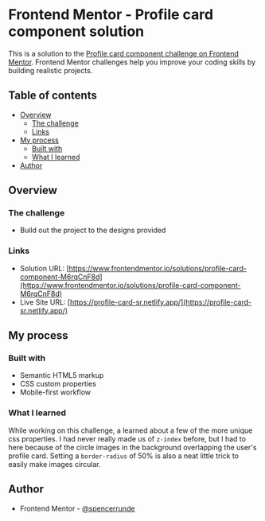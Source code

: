 # Frontend Mentor - Profile card component solution

This is a solution to the [Profile card component challenge on Frontend Mentor](https://www.frontendmentor.io/challenges/profile-card-component-cfArpWshJ). Frontend Mentor challenges help you improve your coding skills by building realistic projects. 

## Table of contents

- [Overview](#overview)
  - [The challenge](#the-challenge)
  - [Links](#links)
- [My process](#my-process)
  - [Built with](#built-with)
  - [What I learned](#what-i-learned)
- [Author](#author)

## Overview

### The challenge

- Build out the project to the designs provided

### Links

- Solution URL: [https://www.frontendmentor.io/solutions/profile-card-component-M6rqCnF8d](https://www.frontendmentor.io/solutions/profile-card-component-M6rqCnF8d)
- Live Site URL: [https://profile-card-sr.netlify.app/](https://profile-card-sr.netlify.app/)

## My process

### Built with

- Semantic HTML5 markup
- CSS custom properties
- Mobile-first workflow

### What I learned

While working on this challenge, a learned about a few of the more unique css properties. I had never really made us of ```z-index``` before, but I had to here because of the circle images in the background overlapping the user's profile card. Setting a ``` border-radius ``` of 50% is also a neat little trick to easily make images circular.

## Author

- Frontend Mentor - [@spencerrunde](https://www.frontendmentor.io/profile/spencerrunde)
